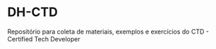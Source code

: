 # DH-CTD
Repositório para coleta de materiais, exemplos e exercícios do CTD - Certified Tech Developer

